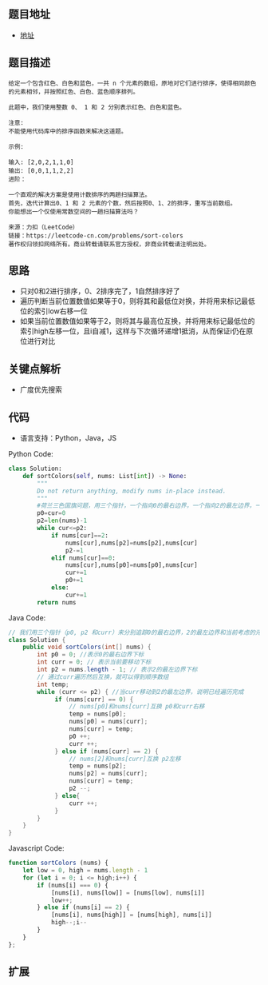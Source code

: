 ## 题目地址

- [地址](https://leetcode-cn.com/problems/sort-colors/)

## 题目描述

```
给定一个包含红色、白色和蓝色，一共 n 个元素的数组，原地对它们进行排序，使得相同颜色的元素相邻，并按照红色、白色、蓝色顺序排列。

此题中，我们使用整数 0、 1 和 2 分别表示红色、白色和蓝色。

注意:
不能使用代码库中的排序函数来解决这道题。

示例:

输入: [2,0,2,1,1,0]
输出: [0,0,1,1,2,2]
进阶：

一个直观的解决方案是使用计数排序的两趟扫描算法。
首先，迭代计算出0、1 和 2 元素的个数，然后按照0、1、2的排序，重写当前数组。
你能想出一个仅使用常数空间的一趟扫描算法吗？

来源：力扣（LeetCode）
链接：https://leetcode-cn.com/problems/sort-colors
著作权归领扣网络所有。商业转载请联系官方授权，非商业转载请注明出处。
```

## 思路
- 只对0和2进行排序，0、2排序完了，1自然排序好了
- 遍历判断当前位置数值如果等于0，则将其和最低位对换，并将用来标记最低位的索引low右移一位
- 如果当前位置数值如果等于2，则将其与最高位互换，并将用来标记最低位的索引high左移一位，且i自减1，这样与下次循环递增1抵消，从而保证i仍在原位进行对比

## 关键点解析

- 广度优先搜索

## 代码

- 语言支持：Python，Java，JS

Python Code:

```python
class Solution:
    def sortColors(self, nums: List[int]) -> None:
        """
        Do not return anything, modify nums in-place instead.
        """
        #荷兰三色国旗问题，用三个指针，一个指向0的最右边界，一个指向2的最左边界，一个用于当前移动，然后进行一次遍历。
        p0=cur=0
        p2=len(nums)-1
        while cur<=p2:
            if nums[cur]==2:
                nums[cur],nums[p2]=nums[p2],nums[cur]
                p2-=1
            elif nums[cur]==0:
                nums[cur],nums[p0]=nums[p0],nums[cur]
                cur+=1
                p0+=1
            else:
                cur+=1
        return nums
```

Java Code:

```java
// 我们用三个指针（p0, p2 和curr）来分别追踪0的最右边界，2的最左边界和当前考虑的元素。
class Solution {
    public void sortColors(int[] nums) {
        int p0 = 0; //表示0的最右边界下标
        int curr = 0; // 表示当前要移动下标
        int p2 = nums.length - 1; // 表示2的最左边界下标
        // 通过curr遍历然后互换，就可以得到顺序数组
        int temp;
        while (curr <= p2) { //当curr移动到2的最左边界，说明已经遍历完成
             if (nums[curr] == 0) {
                 // nums[p0]和nums[curr]互换 p0和curr右移
                 temp = nums[p0];
                 nums[p0] = nums[curr];
                 nums[curr] = temp;
                 p0 ++;
                 curr ++;
             } else if (nums[curr] == 2) {
                 // nums[2]和nums[curr]互换 p2左移
                 temp = nums[p2];
                 nums[p2] = nums[curr];
                 nums[curr] = temp;
                 p2 --;
             } else{
                 curr ++;
             }
        }
    }
}
```

Javascript Code:

```js
function sortColors (nums) {
    let low = 0, high = nums.length - 1
    for (let i = 0; i <= high;i++) {
        if (nums[i] === 0) {
            [nums[i], nums[low]] = [nums[low], nums[i]]
            low++;
        } else if (nums[i] == 2) {
            [nums[i], nums[high]] = [nums[high], nums[i]]
            high--;i--
        } 
    }
};
```

## 扩展

